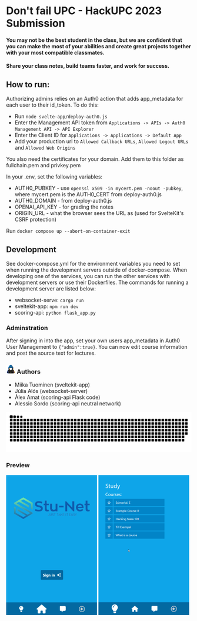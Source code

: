 # Don't fail UPC - HackUPC 2023 Submission

#### You may not be the best student in the class, but we are confident that you can make the most of your abilities and create great projects together with your most compatible classmates.

#### Share your class notes, build teams faster, and work for success.

## How to run:

Authorizing admins relies on an Auth0 action that adds app_metadata for each user to their id_token. To do this:

- Run `node svelte-app/deploy-auth0.js`
- Enter the Management API token from `Applications -> APIs -> Auth0 Management API -> API Explorer`
- Enter the Client ID for `Applications -> Applications -> Default App`
- Add your production url to `Allowed Callback URLs`, `Allowed Logout URLs` and `Allowed Web Origins`

You also need the certificates for your domain. Add them to this folder as fullchain.pem and privkey.pem

In your .env, set the following variables:
- AUTH0_PUBKEY - use `openssl x509 -in mycert.pem -noout -pubkey`, where mycert.pem is the AUTH0_CERT from deploy-auth0.js
- AUTH0_DOMAIN - from deploy-auth0.js
- OPENAI_API_KEY - for grading the notes
- ORIGIN_URL - what the browser sees the URL as (used for SvelteKit's CSRF protection)

Run `docker compose up --abort-on-container-exit`

## Development

See docker-compose.yml for the environment variables you need to set when running the development servers outside of docker-compose. When developing one of the services, you can run the other services with development servers or use their Dockerfiles. The commands for running a development server are listed below:
- websocket-serve: `cargo run`
- sveltekit-app: `npm run dev`
- scoring-api: `python flask_app.py`

### Adminstration

After signing in into the app, set your own users app_metadata in Auth0 User Management to `{"admin":true}`. You can now edit course information and post the source text for lectures.

### <img src = "./assets/about_me.gif" width = 25px> Authors

- Miika Tuominen (sveltekit-app)
- Júlia Alós (websocket-server)
- Àlex Amat (scoring-api Flask code)
- Alessio Sordo (scoring-api neutral network)

<div align="center">
  <img  src="./assets/grid-snake.svg"
       alt="snake" />
</div>

### Preview

<div>
 <img src = "./assets/Auth0_login.gif" width = 49%>
 <img src = "./assets/courses.gif" width = 49%>
 </div>
